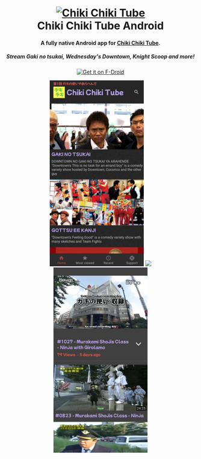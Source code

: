 <h1 align="center">
  <br>
  <a href="https://chikichiki.tube/"><img src="https://chikichiki.tube/img/logo.svg" alt="Chiki Chiki Tube" width="200"></a>
  <br>
  Chiki Chiki Tube Android
  <br>
</h1>

<h4 align="center">A fully native Android app for <a href="https://chikichiki.tube/" target="_blank">Chiki Chiki Tube</a>.</h4>
<h5 align="center">Stream Gaki no tsukai, Wednesday's Downtown, Knight Scoop and more!</h5>
<p align="center">
<a href='https://f-droid.org/packages/tube.chikichiki.sako/'><img alt='Get it on F-Droid' width="200px" src='https://fdroid.gitlab.io/artwork/badge/get-it-on.png'/></a>
</p>

<div align="center">
<img src="https://raw.githubusercontent.com/AbdullahSako/ChikiChikiTube-Android/master/metadata/en-US/images/phoneScreenshots/mainScreen.jpg" width=250/>
<img src="https://raw.githubusercontent.com/AbdullahSako/ChikiChikiTube-Android/master/img/videoOpenGif.gif" width=250/>
<img src="https://raw.githubusercontent.com/AbdullahSako/ChikiChikiTube-Android/master/metadata/en-US/images/phoneScreenshots/videoOpen.jpg" width=250/>
</div>
